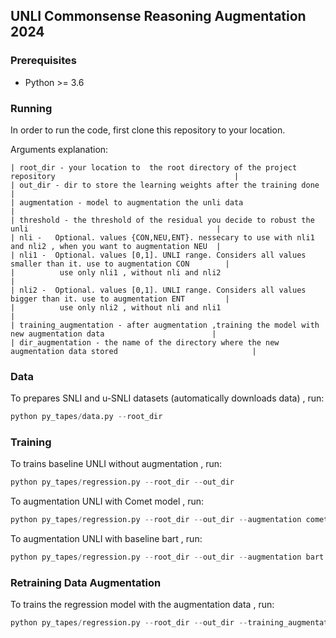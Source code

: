 ## UNLI Commonsense Reasoning Augmentation 2024


### Prerequisites
 * Python >= 3.6

### Running

In order to run the code, first clone this repository to your location.

Arguments explanation:
```
| root_dir - your location to  the root directory of the project repository                                        |
| out_dir - dir to store the learning weights after the training done                                              |
| augmentation - model to augmentation the unli data                                                               | 
| threshold - the threshold of the residual you decide to robust the unli                                          |
| nli -   Optional. values {CON,NEU,ENT}. nessecary to use with nli1 and nli2 , when you want to augmentation NEU  | 
| nli1 -  Optional. values [0,1]. UNLI range. Considers all values ​​smaller than it. use to augmentation CON        |
|          use only nli1 , without nli and nli2                                                                    |
| nli2 -  Optional. values [0,1]. UNLI range. Considers all values ​​bigger than it. use to augmentation ENT         |
|          use only nli2 , without nli and nli1                                                                    |
| training_augmentation - after augmentation ,training the model with new augmentation data                        |
| dir_augmentation - the name of the directory where the new augmentation data stored                              | 

```


### Data

To prepares SNLI and u-SNLI datasets (automatically downloads data) , run:



```python 
python py_tapes/data.py --root_dir
```

### Training
To trains baseline UNLI without augmentation , run:


```python 
python py_tapes/regression.py --root_dir --out_dir 
```

To augmentation UNLI with Comet model , run:


```python 
python py_tapes/regression.py --root_dir --out_dir --augmentation comet --threshold --nli1 --nli2 --nli
```

To augmentation UNLI with baseline bart  , run:


```python 
python py_tapes/regression.py --root_dir --out_dir --augmentation bart --threshold --nli1 --nli2 --nli
```


### Retraining Data Augmentation

To trains the regression model with the augmentation data , run:


```python 
python py_tapes/regression.py --root_dir --out_dir --training_augmentation  --dir_augmentation
```



